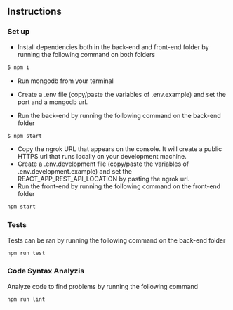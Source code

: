 ## Instructions

### Set up 

- Install dependencies both in the back-end and front-end folder by running the following command on both folders
```sh
$ npm i
```
- Run mongodb from your terminal

- Create a .env file (copy/paste the variables of .env.example) and set the port and a mongodb url.

- Run the back-end by running the following command on the back-end folder
```sh
$ npm start
```
- Copy the ngrok URL that appears on the console. It will create a public HTTPS url that runs locally on your development machine. 
- Create a .env.development file (copy/paste the variables of .env.development.example) and set the REACT_APP_REST_API_LOCATION by pasting the ngrok url.
- Run the front-end by running the following command  on the front-end folder
```sh
npm start
```
### Tests

Tests can be ran by running the following command on the back-end folder 
```sh
npm run test
```
### Code Syntax Analyzis

Analyze code to find problems by running the following command
```sh
npm run lint
```






